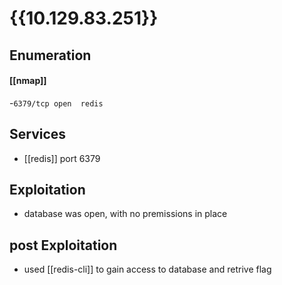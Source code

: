 # {{10.129.83.251}}
## Enumeration
#### [[nmap]]
-`6379/tcp open  redis`

## Services
- [[redis]] port 6379
## Exploitation
- database was open, with no premissions in place
## post Exploitation
- used [[redis-cli]] to gain access to database and retrive flag
